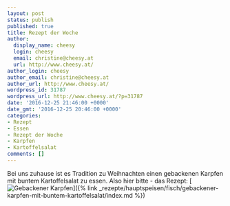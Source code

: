 ```yaml
---
layout: post
status: publish
published: true
title: Rezept der Woche
author:
  display_name: cheesy
  login: cheesy
  email: christine@cheesy.at
  url: http://www.cheesy.at/
author_login: cheesy
author_email: christine@cheesy.at
author_url: http://www.cheesy.at/
wordpress_id: 31787
wordpress_url: http://www.cheesy.at/?p=31787
date: '2016-12-25 21:46:00 +0000'
date_gmt: '2016-12-25 20:46:00 +0000'
categories:
- Rezept
- Essen
- Rezept der Woche
- Karpfen
- Kartoffelsalat
comments: []
---
```

Bei uns zuhause ist es Tradition zu Weihnachten einen gebackenen Karpfen mit buntem Kartoffelsalat zu essen. Also hier bitte - das Rezept:
[![Gebackener Karpfen](http://www.cheesy.at/wp-content/uploads/Gebackener-Karpfen.jpg)]({% link _rezepte/hauptspeisen/fisch/gebackener-karpfen-mit-buntem-kartoffelsalat/index.md %})
